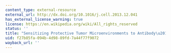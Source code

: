 ```yaml
---
content_type: external-resource
external_url: http://dx.doi.org/10.1016/j.cell.2013.12.041
has_external_license_warning: true
license: https://en.wikipedia.org/wiki/All_rights_reserved
status: ''
title: "Sensitizing Protective Tumor Microenvironments to Antibody\u2013mediated Therapy"
uid: f27b85fa-094b-4d98-89fd-7a44f77f9072
wayback_url: ''
---
```

